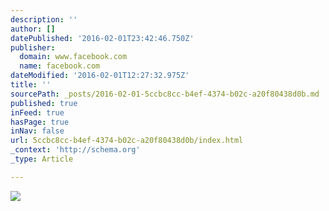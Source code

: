 ```yaml
---
description: ''
author: []
datePublished: '2016-02-01T23:42:46.750Z'
publisher:
  domain: www.facebook.com
  name: facebook.com
dateModified: '2016-02-01T12:27:32.975Z'
title: ''
sourcePath: _posts/2016-02-01-5ccbc8cc-b4ef-4374-b02c-a20f80438d0b.md
published: true
inFeed: true
hasPage: true
inNav: false
url: 5ccbc8cc-b4ef-4374-b02c-a20f80438d0b/index.html
_context: 'http://schema.org'
_type: Article

---
```

![](https://scontent.xx.fbcdn.net/hphotos-xfa1/v/t1.0-9/12661881_10156414761375363_5683981089809952239_n.jpg?oh=4da726d24be339c639444469be07eab7&oe=572A8630)